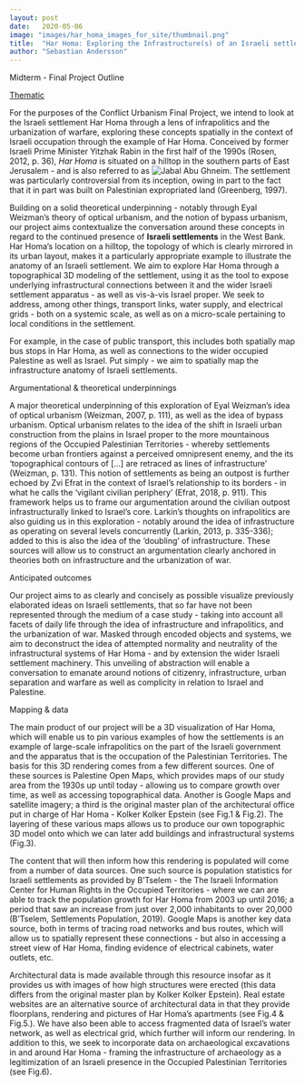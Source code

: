 ```yaml
---
layout: post
date:   2020-05-06
image: "images/har_homa_images_for_site/thumbnail.png"
title:  "Har Homa: Exploring the Infrastructure(s) of an Israeli settlement"
author: "Sebastian Andersson"
---
```

Midterm - Final Project Outline

[Thematic](https://github.com/CenterForSpatialResearch/conflict_urbanism_sp2020)

For the purposes of the Conflict Urbanism Final Project, we intend to look at the Israeli settlement Har Homa through a lens of infrapolitics and the urbanization of warfare, exploring these concepts spatially in the context of Israeli occupation through the example of Har Homa. Conceived by former Israeli Prime Minister Yitzhak Rabin in the first half of the 1990s (Rosen, 2012, p. 36), *Har Homa* is situated on a hilltop in the southern parts of East Jerusalem - and is also referred to as ![Jabal Abu Ghneim](conflict_urbanism_sp2020/images/har_homa_images_for_site/har_homa_2.jpg). The settlement was particularly controversial from its inception, owing in part to the fact that it in part was built on Palestinian expropriated land (Greenberg, 1997).

Building on a solid theoretical underpinning - notably through Eyal Weizman’s theory of optical urbanism, and the notion of bypass urbanism, our project aims contextualize the conversation around these concepts in regard to the continued presence of **Israeli settlements** in the West Bank. Har Homa’s location on a hilltop, the topology of which is clearly mirrored in its urban layout, makes it a particularly appropriate example to illustrate the anatomy of an Israeli settlement. We aim to explore Har Homa through a topographical 3D modeling of the settlement, using it as the tool to expose underlying infrastructural connections between it and the wider Israeli settlement apparatus - as well as vis-à-vis Israel proper. We seek to address, among other things, transport links, water supply, and electrical grids - both on a systemic scale, as well as on a micro-scale pertaining to local conditions in the settlement.

For example, in the case of public transport, this includes both spatially map bus stops in Har Homa, as well as connections to the wider occupied Palestine as well as Israel. Put simply - we aim to spatially map the infrastructure anatomy of Israeli settlements.

Argumentational & theoretical underpinnings

A major theoretical underpinning of this exploration of Eyal Weizman’s idea of optical urbanism (Weizman, 2007, p. 111), as well as the idea of bypass urbanism. Optical urbanism relates to the idea of the shift in Israeli urban construction from the plains in Israel proper to the more mountainous regions of the Occupied Palestinian Territories - whereby settlements become urban frontiers against a perceived omnipresent enemy, and the its ‘topographical contours of [...] are retraced as lines of infrastructure’ (Weizman, p. 131). This notion of settlements as being an outpost is further echoed by Zvi Efrat in the context of Israel’s relationship to its borders - in what he calls the ‘vigilant civilian periphery’ (Efrat, 2018, p. 911). This framework helps us to frame our argumentation around the civilian outpost infrastructurally linked to Israel’s core. Larkin’s thoughts on infrapolitics are also guiding us in this exploration - notably around the idea of infrastructure as operating on several levels concurrently (Larkin, 2013, p. 335-336); added to this is also the idea of the ‘doubling’ of infrastructure. These sources will allow us to construct an argumentation clearly anchored in theories both on infrastructure and the urbanization of war.

Anticipated outcomes

Our project aims to as clearly and concisely as possible visualize previously elaborated ideas on Israeli settlements, that so far have not been represented through the medium of a case study - taking into account all facets of daily life through the idea of infrastructure and infrapolitics, and the urbanization of war. Masked through encoded objects and systems, we aim to deconstruct the idea of attempted normality and neutrality of the infrastructural systems of Har Homa - and by extension the wider Israeli settlement machinery. This unveiling of abstraction will enable a conversation to emanate around notions of citizenry, infrastructure, urban separation and warfare as well as complicity in relation to Israel and Palestine.

Mapping & data

The main product of our project will be a 3D visualization of Har Homa, which will enable us to pin various examples of how the settlements is an example of large-scale infrapolitics on the part of the Israeli government and the apparatus that is the occupation of the Palestinian Territories. The basis for this 3D rendering comes from a few different sources. One of these sources is Palestine Open Maps, which provides maps of our study area from the 1930s up until today - allowing us to compare growth over time, as well as accessing topographical data. Another is Google Maps and satellite imagery; a third is the original master plan of the architectural office put in charge of Har Homa - Kolker Kolker Epstein (see Fig.1 & Fig.2). The layering of these various maps allows us to produce our own topographic 3D model onto which we can later add buildings and infrastructural systems (Fig.3).

The content that will then inform how this rendering is populated will come from a number of data sources. One such source is population statistics for Israeli settlements as provided by B’Tselem - the The Israeli Information Center for Human Rights in the Occupied Territories - where we can are able to track the population growth for Har Homa from 2003 up until 2016; a period that saw an increase from just over 2,000 inhabitants to over 20,000 (B’Tselem, Settlements Population, 2019). Google Maps is another key data source, both in terms of tracing road networks and bus routes, which will allow us to spatially represent these connections - but also in accessing a street view of Har Homa, finding evidence of electrical cabinets, water outlets, etc.

Architectural data is made available through this resource insofar as it provides us with images of how high structures were erected (this data differs from the original master plan by Kolker Kolker Epstein). Real estate websites are an alternative source of architectural data in that they provide floorplans, rendering and pictures of Har Homa’s apartments (see Fig.4 & Fig.5.). We have also been able to access fragmented data of Israel’s water network, as well as electrical grid, which further will inform our rendering. In addition to this, we seek to incorporate data on archaeological excavations in and around Har Homa - framing the infrastructure of archaeology as a legitimization of an Israeli presence in the Occupied Palestinian Territories (see Fig.6).
